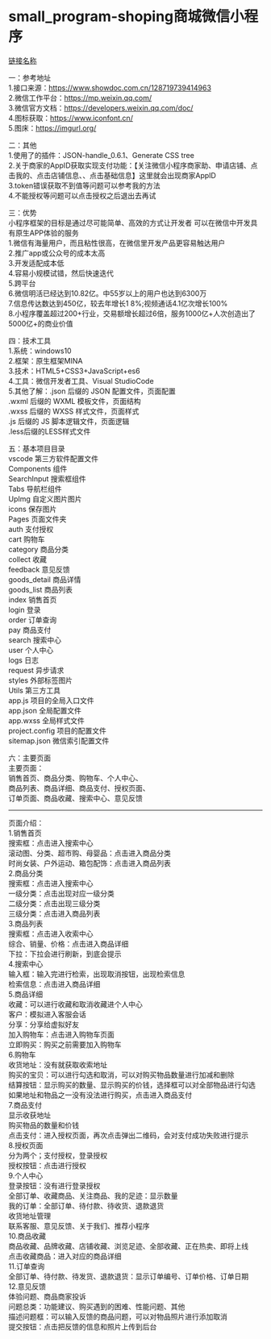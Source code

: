 
# small_program-shoping商城微信小程序  


<span style="color:#333333">[链接名称](https://www.runoob.com/markdown/md-link.html)         

一：参考地址  
1.接口来源：https://www.showdoc.com.cn/128719739414963  
2.微信工作平台：https://mp.weixin.qq.com/  
3.微信官方文档：https://developers.weixin.qq.com/doc/  
4.图标获取：https://www.iconfont.cn/  
5.图床：https://imgurl.org/  

二：其他  
1.使用了的插件：JSON-handle_0.6.1、Generate CSS tree  
2.关于商家的AppID获取实现支付功能：【关注微信小程序商家助、申请店铺、点击我的、点击店铺信息、、点击基础信息】这里就会出现商家AppID  
3.token错误获取不到值等问题可以参考我的方法  
4.不能授权等问题可以点击授权之后退出去再试  

三：优势  
小程序框架的目标是通过尽可能简单、高效的方式让开发者 可以在微信中开发具有原生APP体验的服务  
1.微信有海量用户，而且粘性很高，在微信里开发产品更容易触达用户  
2.推广app或公众号的成本太高  
3.开发适配成本低  
4.容易小规模试错，然后快速迭代  
5.跨平台  
6.微信明活已经达到10.82亿。中55岁以上的用户也达到6300万  
7.信息传达数达到450亿，较去年增长1 8%;视频通话4.1亿次增长100%  
8.小程序覆盖超过200+行业，交易额增长超过6倍，服务1000亿+人次创造出了5000亿+的商业价值  


四：技术工具  
1.系统：windows10  
2.框架：原生框架MINA   
3.技术：HTML5+CSS3+JavaScript+es6  
4.工具：微信开发者工具、Visual StudioCode  
5.其他了解：.json 后缀的 JSON 配置文件，页面配置  
	.wxml 后缀的 WXML 模板文件，页面结构  
	.wxss 后缀的 WXSS 样式文件，页面样式  
	.js 后缀的 JS 脚本逻辑文件，页面逻辑  
	.less后缀的LESS样式文件  

五：基本项目目录  
vscode 第三方软件配置文件  
Components 组件  
	SearchInput 搜索框组件  
	Tabs 导航栏组件  
	UpImg 自定义图片图片  
icons 保存图片  
Pages 页面文件夹  
	auth 支付授权  
	cart 购物车  
	category 商品分类  
	collect 收藏  
	feedback 意见反馈  
	goods_detail 商品详情  
	goods_list 商品列表  
	index 销售首页  
	login 登录  
	order 订单查询  
	pay 商品支付  
	search 搜索中心  
	user 个人中心  
	logs 日志  
request 异步请求  
styles 外部标签图片  
Utils 第三方工具  
app.js 项目的全局入口文件  
app.json 全局配置文件  
app.wxss 全局样式文件  
project.config 项目的配置文件  
sitemap.json 微信索引配置文件	  

六：主要页面  
主要页面：  
	销售首页、商品分类、购物车、个人中心、  
	商品列表、商品详细、商品支付、授权页面、  
	订单页面、商品收藏、搜索中心、意见反馈     

---
页面介绍：  
	1.销售首页  
		搜索框：点击进入搜索中心  
		滚动图、分类、超市购、母婴品：点击进入商品分类  
		时尚女装、户外运动、箱包配饰：点击进入商品列表  
	2.商品分类  
		搜索框：点击进入搜索中心  
		一级分类：点击出现对应一级分类  
		二级分类：点击出现三级分类  
		三级分类：点击进入商品列表  
	3.商品列表  
		搜索框：点击进入收索中心  
		综合、销量、价格：点击进入商品详细  
		下拉：下拉会进行刷新，到底会提示  
	4.搜索中心	 
		输入框：输入完进行检索，出现取消按钮，出现检索信息  
		检索信息：点击进入商品详细  
	5.商品详细  
		收藏：可以进行收藏和取消收藏进个人中心  
		客户：模拟进入客服会话  
		分享：分享给虚拟好友  
		加入购物车：点击进入购物车页面  
		立即购买：购买之前需要加入购物车  
	6.购物车  
		收货地址：没有就获取收索地址  
		购买的宝贝：可以进行勾选和取消，可以对购买物品数量进行加减和删除  
		结算按钮：显示购买的数量、显示购买的价钱，选择框可以对全部物品进行勾选  
			如果地址和物品之一没有没法进行购买，点击进入商品支付  
	7.商品支付  
		显示收获地址  
		购买物品的数量和价钱  
		点击支付：进入授权页面，再次点击弹出二维码，会对支付成功失败进行提示  
	8.授权页面  
		分为两个；支付授权，登录授权  
		授权按钮：点击进行授权  
	9.个人中心  
		登录按钮：没有进行登录授权  
		全部订单、收藏商品、关注商品、我的足迹：显示数量  
		我的订单：全部订单、待付款、待收货、退款退货  
		收货地址管理  
		联系客服、意见反馈、关于我们、推荐小程序  
	10.商品收藏  
		商品收藏、品牌收藏、店铺收藏、浏览足迹、全部收藏、正在热卖、即将上线  
		点击收藏商品：进入对应的商品详细  
	11.订单查询  
		全部订单、待付款、待发货、退款退货：显示订单编号、订单价格、订单日期  
	12.意见反馈  
		体验问题、商品商家投诉  
		问题总类：功能建议、购买遇到的困难、性能问题、其他  
		描述问题框：可以输入反馈的商品问题，可以对物品照片进行添加取消  
		提交按钮：点击把反馈的信息和照片上传到后台  
